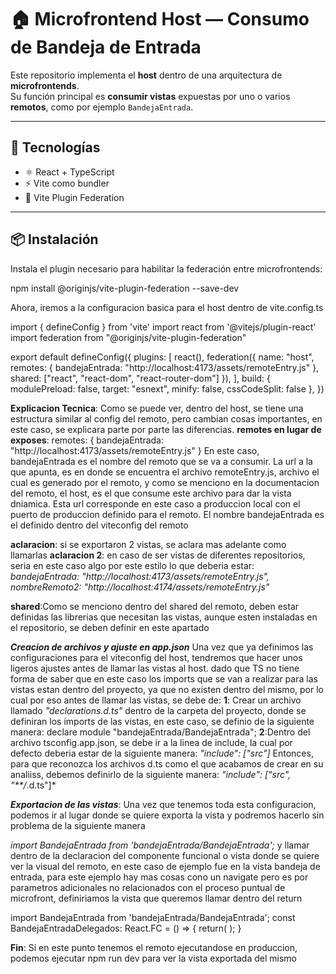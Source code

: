 # 🏠 Microfrontend Host — Consumo de Bandeja de Entrada

Este repositorio implementa el **host** dentro de una arquitectura de **microfrontends**.  
Su función principal es **consumir vistas** expuestas por uno o varios **remotos**, como por ejemplo `BandejaEntrada`.

---

## 🚀 Tecnologías

- ⚛️ React + TypeScript  
- ⚡ Vite como bundler  
- 🔗 Vite Plugin Federation  

---

## 📦 Instalación

Instala el plugin necesario para habilitar la federación entre microfrontends:

npm install @originjs/vite-plugin-federation --save-dev

Ahora, iremos a la configuracion basica para el host dentro de vite.config.ts

import { defineConfig } from 'vite'
import react from '@vitejs/plugin-react'
import federation from "@originjs/vite-plugin-federation"

export default defineConfig({
  plugins: [
    react(),
    federation({
      name: "host",
      remotes: {
        bandejaEntrada: "http://localhost:4173/assets/remoteEntry.js"
      },
      shared: ["react", "react-dom", "react-router-dom"]
    }),
  ],
  build: {
    modulePreload: false,
    target: "esnext",
    minify: false,
    cssCodeSplit: false
  },
})

**Explicacion Tecnica**: Como se puede ver, dentro del host, se tiene una estructura similar al config del remoto, pero cambian cosas importantes, en este caso, se explicara parte por parte las diferencias.
**remotes en lugar de exposes**:
remotes: {
  bandejaEntrada: "http://localhost:4173/assets/remoteEntry.js"
}
En este caso, bandejaEntrada es el nombre del remoto que se va a consumir.
La url a la que apunta, es en donde se encuentra el archivo remoteEntry.js, archivo el cual es generado por el remoto, y como se menciono en la documentacion del remoto, el host, es el que consume este archivo para dar la vista dniamica.
Esta url corresponde en este caso a produccion local con el puerto de produccion definido para el remoto.
El nombre bandejaEntrada es el definido dentro del viteconfig del remoto

**aclaracion**: si se exportaron 2 vistas, se aclara mas adelante como llamarlas
**aclaracion 2**: en caso de ser vistas de diferentes repositorios, seria en este caso algo por este estilo lo que deberia estar:
*bandejaEntrada: "http://localhost:4173/assets/remoteEntry.js",*
*nombreRemoto2: "http://localhost:4174/assets/remoteEntry.js"*

**shared**:Como se menciono dentro del shared del remoto, deben estar definidas las librerias que necesitan las vistas, aunque esten instaladas en el repositorio, se deben definir en este apartado

***Creacion de archivos y ajuste en app.json***
Una vez que ya definimos las configuraciones para el viteconfig del host, tendremos que hacer unos ligeros ajustes antes de llamar las vistas al host. dado que TS no tiene forma de saber que en este caso los imports que se van a realizar para las vistas estan dentro del proyecto, ya que no existen dentro del mismo, por lo cual por eso antes de llamar las vistas, se debe de:
**1**: Crear un archivo llamado *"declarations.d.ts"* dentro de la carpeta del proyecto, donde se definiran los imports de las vistas, en este caso, se definio de la siguiente manera:
declare module "bandejaEntrada/BandejaEntrada";
**2**:Dentro del archivo tsconfig.app.json, se debe ir a la linea de include, la cual por defecto deberia estar de la siguiente manera:
*"include": ["src"]*
Entonces, para que reconozca los archivos d.ts como el que acabamos de crear en su analiiss, debemos definirlo de la siguiente manera:
*"include": ["src", "**/*.d.ts"]*


***Exportacion de las vistas***: Una vez que tenemos toda esta configuracion, podemos ir al lugar donde se quiere exporta la vista y podremos hacerlo sin problema de la siguiente manera

*import BandejaEntrada from 'bandejaEntrada/BandejaEntrada';*
y llamar dentro de la declaracion del componente funcional o vista donde se quiere ver la visual del remoto, en este caso de ejemplo fue en la vista bandeja de entrada, para este ejemplo hay mas cosas cono un navigate pero es por parametros adicionales no relacionados con el proceso puntual de microfront, definiriamos la vista que queremos llamar dentro del return


import BandejaEntrada from 'bandejaEntrada/BandejaEntrada';
const BandejaEntradaDelegados: React.FC = () => {
  return(
    <BandejaEntrada/>
  );
}

**Fin**: Si en este punto tenemos el remoto ejecutandose en produccion, podemos ejecutar npm run dev para ver la vista exportada del mismo